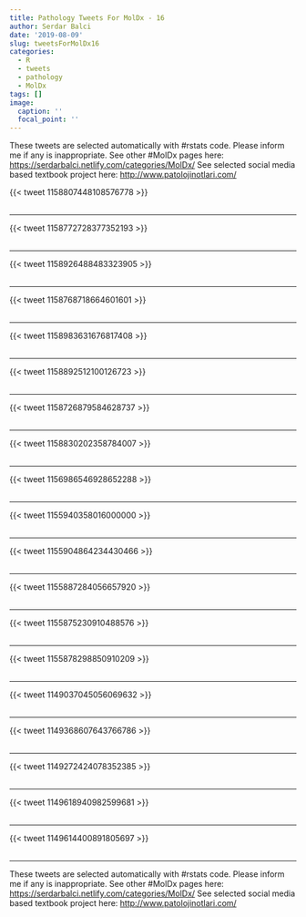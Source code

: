 ```yaml
---
title: Pathology Tweets For MolDx - 16
author: Serdar Balci
date: '2019-08-09'
slug: tweetsForMolDx16
categories:
  - R
  - tweets
  - pathology
  - MolDx
tags: []
image:
  caption: ''
  focal_point: ''
---
```



These tweets are selected automatically with #rstats code. Please inform me if any is inappropriate.
See other #MolDx pages here: https://serdarbalci.netlify.com/categories/MolDx/ 
See selected social media based textbook project here: http://www.patolojinotlari.com/

{{< tweet 1158807448108576778 >}}
<br>
<br>
<hr>
{{< tweet 1158772728377352193 >}}
<br>
<br>
<hr>
{{< tweet 1158926488483323905 >}}
<br>
<br>
<hr>
{{< tweet 1158768718664601601 >}}
<br>
<br>
<hr>
{{< tweet 1158983631676817408 >}}
<br>
<br>
<hr>
{{< tweet 1158892512100126723 >}}
<br>
<br>
<hr>
{{< tweet 1158726879584628737 >}}
<br>
<br>
<hr>
{{< tweet 1158830202358784007 >}}
<br>
<br>
<hr>
{{< tweet 1156986546928652288 >}}
<br>
<br>
<hr>
{{< tweet 1155940358016000000 >}}
<br>
<br>
<hr>
{{< tweet 1155904864234430466 >}}
<br>
<br>
<hr>
{{< tweet 1155887284056657920 >}}
<br>
<br>
<hr>
{{< tweet 1155875230910488576 >}}
<br>
<br>
<hr>
{{< tweet 1155878298850910209 >}}
<br>
<br>
<hr>
{{< tweet 1149037045056069632 >}}
<br>
<br>
<hr>
{{< tweet 1149368607643766786 >}}
<br>
<br>
<hr>
{{< tweet 1149272424078352385 >}}
<br>
<br>
<hr>
{{< tweet 1149618940982599681 >}}
<br>
<br>
<hr>
{{< tweet 1149614400891805697 >}}
<br>
<br>
<hr>


These tweets are selected automatically with #rstats code. Please inform me if any is inappropriate.
See other #MolDx pages here: https://serdarbalci.netlify.com/categories/MolDx/ 
See selected social media based textbook project here: http://www.patolojinotlari.com/
